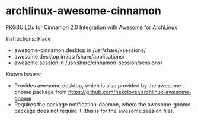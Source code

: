 archlinux-awesome-cinnamon
=======================

PKGBUILDs for Cinnamon 2.0 Integration with Awesome for ArchLinux

Instructions: Place
- awesome-cinnamon.desktop in /usr/share/xsessions/
- awesome.desktop in /usr/share/applications/
- awesome.session in /usr/share/cinnamon-session/sessions/

Known Issues:
- Provides awesome.desktop, which is also provided by the awesome-gnome package from https://github.com/nekolover/archlinux-awesome-gnome
- Requires the package notification-daemon, where the awesome-gnome package does not require it (this is for the awesome.session file).
